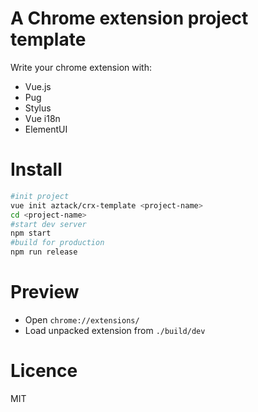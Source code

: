 # A Chrome extension project template

Write your chrome extension with:
- Vue.js
- Pug
- Stylus
- Vue i18n
- ElementUI

# Install

```bash
#init project
vue init aztack/crx-template <project-name>
cd <project-name>
#start dev server
npm start
#build for production
npm run release
```

# Preview

- Open `chrome://extensions/`
- Load unpacked extension from `./build/dev`

# Licence

MIT
